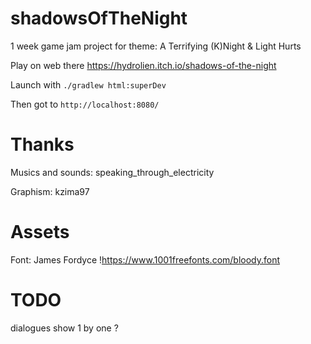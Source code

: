 # shadowsOfTheNight
1 week game jam project for theme: A Terrifying (K)Night &amp; Light Hurts

Play on web there https://hydrolien.itch.io/shadows-of-the-night


Launch with `./gradlew html:superDev`

Then got to `http://localhost:8080/`


# Thanks

Musics and sounds: speaking_through_electricity

Graphism: kzima97

# Assets
Font: James Fordyce !https://www.1001freefonts.com/bloody.font


# TODO
<!-- use normal mode color with brosse Texture "Hose 03" -->
dialogues show 1 by one ?
